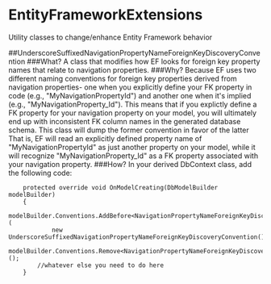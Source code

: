 # EntityFrameworkExtensions
Utility classes to change/enhance Entity Framework behavior

##UnderscoreSuffixedNavigationPropertyNameForeignKeyDiscoveryConvention
###What?
A class that modifies how EF looks for foreign key property names that relate to navigation properties.
###Why?
Because EF uses two different naming conventions for foreign key properties derived from navigation properties- one when you explicitly define your FK property in code (e.g., "MyNavigationPropertyId") and another one when it's implied (e.g., "MyNavigationProperty_Id"). This means that if you explictly define a FK property for your navigation property on your model, you will ultimately end up with inconsistent FK column names in the generated database schema.
This class will dump the former convention in favor of the latter That is, EF will read an explicitly defined property name of "MyNavigationPropertyId" as just another property on your model, while it will recognize "MyNavigationProperty_Id" as a FK property associated with your navigation property.
###How?
In your derived DbContext class, add the following code:

        protected override void OnModelCreating(DbModelBuilder modelBuilder)
        {
            modelBuilder.Conventions.AddBefore<NavigationPropertyNameForeignKeyDiscoveryConvention>(
                new UnderscoreSuffixedNavigationPropertyNameForeignKeyDiscoveryConvention());
            modelBuilder.Conventions.Remove<NavigationPropertyNameForeignKeyDiscoveryConvention>();
            //whatever else you need to do here
        }
        
